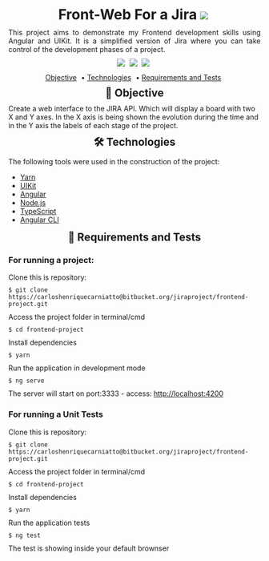 <h1>Front-Web For a Jira <img class="front-icon" src="https://img.icons8.com/external-ddara-flat-ddara/40/000000/external-front-end-digital-marketing-ddara-flat-ddara.png"/></h1>
<p align="justify">
This project aims to demonstrate my Frontend development skills using Angular and UIKit. It is a simplified version of Jira where you can take control of the development phases of a project.
</p>

<div>
<img src="https://img.shields.io/static/v1?label=Yarn&message=1.22.10&color=&style=for-the-badge&logo=yarn"/>
<img src="https://img.shields.io/static/v1?label=Angular&message=13.0.3&color=&style=for-the-badge&logo=angular"/>
<img src="https://img.shields.io/static/v1?label=UIKit&message=3.0.0&color=&style=for-the-badge&logo=uikit"/>
</div>

<p class="menu">
 <a class="menu-item" href="#objective">Objective</a> • 
 <a class="menu-item" href="#tecnologies">Technologies</a> •  
 <a class="menu-item" href="#requeriments">Requirements and Tests</a> 
</p>

<h2 id="objective">🎯 Objective</h2>

<p>Create a web interface to the JIRA API. Which will display a board with two X and Y axes. In the X axis is being shown the evolution during the time and in the Y axis the labels of each stage of the project.</p>

<h2 id="tecnologies">🛠️ Technologies</h2>
<p>The following tools were used in the construction of the project:</p>

<ul>
    <li><a href="https://yarnpkg.com/">Yarn</a></li>
    <li><a href="https://getuikit.com/">UIKit</a></li>
    <li><a href="https://angular.io/">Angular</a></li>
    <li><a href="https://nodejs.org/en/">Node.js</a></li>
    <li><a href="https://www.typescriptlang.org/">TypeScript</a></li>
    <li><a href="https://angular.io/cli">Angular CLI</a></li>
</ul>

<h2 id="requeriments">🎲 Requirements and Tests</h2>

<h3 class="title-3">For running a project:</h3>

<p>Clone this is repository:</p>
<code>$ git clone https://carloshenriquecarniatto@bitbucket.org/jiraproject/frontend-project.git</code>

<p>Access the project folder in terminal/cmd</p>
<code>$ cd frontend-project</code>

<p>Install dependencies</p>
<code>$ yarn</code>

<p>Run the application in development mode</p>
<code>$ ng serve</code>

<p>The server will start on port:3333 - access: <a href="http://localhost:4200">http://localhost:4200</a></p>

<h3>For running a Unit Tests</h3>

<p>Clone this is repository:</p>
<code>$ git clone https://carloshenriquecarniatto@bitbucket.org/jiraproject/frontend-project.git</code>

<p>Access the project folder in terminal/cmd</p>
<code>$ cd frontend-project</code>

<p>Install dependencies</p>
<code>$ yarn</code>

<p>Run the application tests</p>
<code>$ ng test</code>
<p>The test is showing inside your default brownser</p>

<style>
h1,h2{
    margin: 10px 0px 10px 0px;
     text-align: center;
}
div{
    text-align:center;
}

p{
    margin: 10px 0px 10px 0px;
}
h1{
    font-weight:bold;
    align:center;
}
.front-icon{
    vertical-align:middle;
}

img{
    margin:0px 5px 0px 0px;
}
.menu{
    text-align:center;
}
.menu-item{
    margin:0px 5px 0px 0px;
}
h3,h4,h5{
    font-weight:bold;
}
</style>
